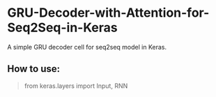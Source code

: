 # GRU-Decoder-with-Attention-for-Seq2Seq-in-Keras
A simple GRU decoder cell for seq2seq model in Keras.

## How to use:

> from keras.layers import Input, RNN
> 
